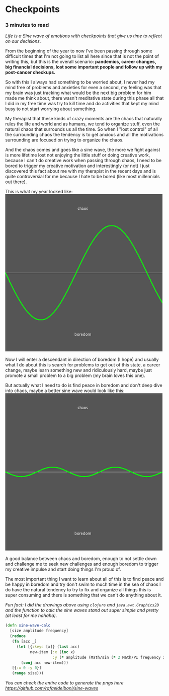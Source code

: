 # Checkpoints

### 3 minutes to read  

_Life is a Sine wave of emotions with checkpoints that give us time to reflect on our decisions._

From the beginning of the year to now I've been passing through some difficult times
that I'm not going to list all here since that is not the point of writing this, but this is 
the overall scenario: **pandemics, career changes, big financial decisions, lost some
important people and follow up with my post-cancer checkups.**

So with this I always had something to be worried about, I never had my mind free of
problems and anxieties for even a second, my feeling was that my brain was just tracking
what would be the next big problem for him made me think about, there wasn't meditative 
state during this phase all that I did in my free time was try to kill time and do 
activities that kept my mind busy to not start worrying about something.

My therapist that these kinds of crazy moments are the chaos that naturally rules the life and world
and as humans, we tend to organize stuff, even the natural chaos that surrounds us all the time.
So when I "lost control" of all the surrounding chaos the tendency is to get anxious and all
the motivations surrounding are focused on trying to organize the chaos.

And the chaos comes and goes like a sine wave, the more we fight against is more lifetime 
lost not enjoying the little stuff or doing creative work, because  I can't do creative work
when passing through chaos, I need to be bored to trigger my creative motivation and
interestingly (or not) I just discovered this fact about me with my therapist in the recent days
and is quite controversial for me because I hate to be bored (like most millennials out there).

This is what my year looked like:
![sine-wave](/img/sine-wave.png)

Now I will enter a descendant in direction of boredom (I hope) and usually what I do about this
is search for problems to get out of this state, a career change, maybe learn something new 
and ridiculously hard, maybe just promote a small problem to a big problem (my brain loves this one).

But actually what I need to do is find peace in boredom and don't deep dive into chaos, maybe a better
sine wave would look like this:
![ideal-sine-wave](/img/ideal-sine-wave.png)

A good balance between chaos and boredom, enough to not settle down and challenge me to seek
new challenges and enough boredom to trigger my creative impulse and start doing things I'm proud of.

The most important thing I want to learn about all of this is to find peace and be happy in boredom
and try don't swim to much time in the sea of chaos I do have the natural tendency to try to fix
and organize all things this is super consuming and there is something that we can't do anything
about it.

_Fun fact: I did the drawings above using `clojure` and `java.awt.Graphics2D` and the function 
to calc the sine waves stand out super simple and pretty (at least for me hahaha)._

```clojure
(defn sine-wave-calc
  [size amplitude frequency]
  (reduce
   (fn [acc _]
     (let [{:keys [x]} (last acc)
           new-item {:x (inc x)
                     :y (* amplitude (Math/sin (* 2 Math/PI frequency x)))}]
       (conj acc new-item)))
   [{:x 0 :y 0}]
   (range size)))
```

_You can check the entire code to generate the pngs here https://github.com/rafaeldelboni/sine-waves_
